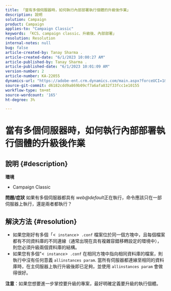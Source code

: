 ```yaml
---
title: 「當有多個伺服器時，如何執行內部部署執行個體的升級後作業」
description: 說明
solution: Campaign
product: Campaign
applies-to: "Campaign Classic"
keywords: 「KCS、campaign classic、升級後、內部部署」
resolution: Resolution
internal-notes: null
bug: false
article-created-by: Tanay Sharma .
article-created-date: "6/1/2023 10:00:27 AM"
article-published-by: Tanay Sharma .
article-published-date: "6/1/2023 10:01:09 AM"
version-number: 2
article-number: KA-22055
dynamics-url: "https://adobe-ent.crm.dynamics.com/main.aspx?forceUCI=1&pagetype=entityrecord&etn=knowledgearticle&id=09c1841e-6300-ee11-8f6e-6045bd0067ea"
source-git-commit: d6182cdd9a869b09cf7a6afa832f33fcc1e10155
workflow-type: tm+mt
source-wordcount: '165'
ht-degree: 3%

---
```


# 當有多個伺服器時，如何執行內部部署執行個體的升級後作業

## 說明 {#description}

<b>環境</b>
- Campaign Classic



<b>問題/症狀</b>
如果有多個伺服器都具有 *web@default*&#x200B;正在執行，命令應該只在一部伺服器上執行，還是兩者都執行？


## 解決方法 {#resolution}


- 如果您剛好有多個「&lt;` instance`>` .conf` 檔案位於同一個方塊中，且每個檔案都有不同資料庫的不同連線（通常出現在具有複雜容錯移轉設定的環境中），則您必須升級兩個資料庫的結構。
- 如果您有多個&quot;&lt;` instance`>` .conf` 在相同方塊中指向相同資料庫的檔案，則執行中沒有任何意義 `allinstances param`. 當所有伺服器都連線至相同的資料庫時，在主伺服器上執行升級後即已足夠，並使用 `allinstances param` 會做得很好。




<b>注意</b>：如果您想要進一步掌控要升級的專案，最好明確定義要升級的執行個體。
